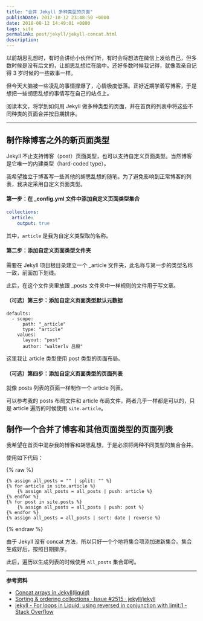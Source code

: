 ```yaml
---
title: "合并 Jekyll 多种类型的页面"
publishDate: 2017-10-12 23:48:50 +0800
date: 2018-08-12 14:49:01 +0800
tags: site
permalink: post/jekyll/jekyll-concat.html
description: 
---
```


以前胡思乱想时，有时会讲给小伙伴们听，有时会将想法在微信上发给自己，但多数时候是没有后文的，让胡思乱想烂在脑中。还好多数时候我记得，就像我亲自记得 3 岁时候的一些故事一样。

但今天大脑被一些凌乱的事情撑爆了，心情极度低落。正好近期学着写博客，于是想把一些胡思乱想的事情写在自己的站点上。

阅读本文，将学到如何用 Jekyll 做多种类型的页面，并在首页的列表中将这些不同种类的页面合并按日期排序。

---

## 制作除博客之外的新页面类型

Jekyll 不止支持博客（post）页面类型，也可以支持自定义页面类型。当然博客是它唯一的内建类型（hard-coded type）。

我希望独立于博客写一些其他的胡思乱想的随笔。为了避免影响到正常博客的列表，我决定采用自定义页面类型。

#### **第一步：在 _config.yml 文件中添加自定义页面类型集合**

```yml
collections:
  article:
    output: true
```

其中，`article` 是我为自定义类型取的名称。

#### **第二步：添加自定义页面类型文件夹**

需要在 Jekyll 项目根目录建立一个 _article 文件夹，此名称与第一步的类型名称一致，前面加下划线。

此后，在这个文件夹里放跟 _posts 文件夹中一样规则的文件用于写文章。

#### **（可选）第三步：添加自定义页面类型默认元数据**

```
defaults:
  - scope:
      path: "_article"
      type: "article"
    values:
      layout: "post"
      author: "walterlv 吕毅"
```

这里我让 article 类型使用 post 类型的页面布局。

#### **（可选）第四步：添加自定义页面类型的页面列表**

就像 posts 列表的页面一样制作一个 article 列表。

可以参考我的 posts 布局文件和 article 布局文件，两者几乎一样都是可以的，只是 article 遍历的时候使用 `site.article`。

## 制作一个合并了博客和其他页面类型的页面列表

我希望在首页中混杂我的博客和胡思乱想，于是必须将两种不同类型的集合合并。

使用如下代码：

{% raw %}
```
{% assign all_posts = "" | split: "" %}
{% for article in site.article %}
    {% assign all_posts = all_posts | push: article %}
{% endfor %}
{% for post in site.posts %}
    {% assign all_posts = all_posts | push: post %}
{% endfor %}
{% assign all_posts = all_posts | sort: date | reverse %}
```
{% endraw %}

由于 Jekyll 没有 concat 方法，所以只好一个个地将集合项添加进新集合。集合生成好后，按照日期排序。

此后，遍历以生成列表的时候使用 `all_posts` 集合即可。

---

**参考资料**

- [Concat arrays in Jekyll(liquid)](https://gist.github.com/BryanSchuetz/52012affd9318ba59e19a74639a8c16a)
- [Sorting & ordering collections · Issue #2515 · jekyll/jekyll](https://github.com/jekyll/jekyll/issues/2515)
- [jekyll - For loops in Liquid: using reversed in conjunction with limit:1 - Stack Overflow](https://stackoverflow.com/questions/12465521/for-loops-in-liquid-using-reversed-in-conjunction-with-limit1)
